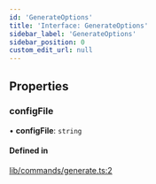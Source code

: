 ```yaml
---
id: 'GenerateOptions'
title: 'Interface: GenerateOptions'
sidebar_label: 'GenerateOptions'
sidebar_position: 0
custom_edit_url: null
---
```


## Properties

### configFile

• **configFile**: `string`

#### Defined in

[lib/commands/generate.ts:2](https://github.com/agentender/code-rub/blob/f237c89/packages/code-rub/src/lib/commands/generate.ts#L2)
